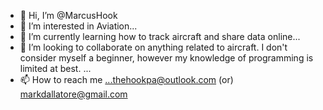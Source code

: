- 👋 Hi, I’m @MarcusHook
- 👀 I’m interested in Aviation...
- 🌱 I’m currently learning how to track aircraft and share data online...
- 💞️ I’m looking to collaborate on anything related to aircraft. I don't consider myself a beginner, however my knowledge of programming is limited at best. ...
- 📫 How to reach me ...thehookpa@outlook.com (or) markdallatore@gmail.com

<!---
MarcusHook/MarcusHook is a ✨ special ✨ repository because its `README.md` (this file) appears on your GitHub profile.
You can click the Preview link to take a look at your changes.
--->
